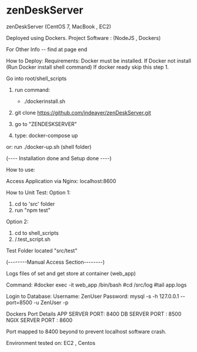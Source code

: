 # zenDeskServer
zenDeskServer (CentOS 7, MacBook , EC2)

Deployed using Dockers.
Project Software : (NodeJS , Dockers)

For Other Info -- find at page end

How to Deploy:
 Requirements: Docker must be installed.
 If Docker not install (Run Docker install shell command)
 If docker ready skip this step 1.

 Go into root/shell_scripts
 1) run command:
     - ./dockerinstall.sh

2) git clone https://github.com/indeayer/zenDeskServer.git 
3) go to "ZENDESKSERVER"
4) type:
    docker-compose up 

or:
    run ./docker-up.sh (shell folder)

(---- Installation done and Setup done ----)


How to use:

Access Application via Nginx: 
localhost:8600 

How to Unit Test:
Option 1:
1) cd to 'src' folder 
2) run 
   "npm test"

Option 2:
1) cd to shell_scripts 
2) /.test_script.sh


Test Folder located "src/test"



(--------Manual Access Section--------)

Logs files of set and get store at container (web_app)

Command:
#docker exec -it web_app /bin/bash
#cd /src/log
#tail app.logs 


Login to Database:
Username: ZenUser
Password: 
mysql -s -h 127.0.0.1 --port=8500 -u ZenUser -p



Dockers Port Details 
APP SERVER PORT: 8400
DB SERVER PORT : 8500
NGIX SERVER PORT : 8600

Port mapped to 8400 beyond to prevent localhost software crash.

Environment tested on: EC2 , Centos

